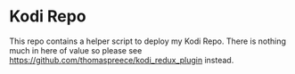 # Kodi Repo

This repo contains a helper script to deploy my Kodi Repo. 
There is nothing much in here of value so please see https://github.com/thomaspreece/kodi_redux_plugin instead.
